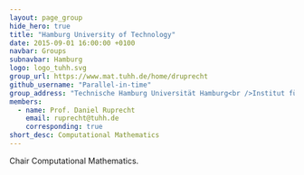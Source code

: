 ```yaml
---
layout: page_group
hide_hero: true
title: "Hamburg University of Technology"
date: 2015-09-01 16:00:00 +0100
navbar: Groups
subnavbar: Hamburg
logo: logo_tuhh.svg
group_url: https://www.mat.tuhh.de/home/druprecht
github_username: "Parallel-in-time"
group_address: "Technische Hamburg Universität Hamburg<br />Institut für Mathematik (E-10)<br />Am Schwarzenberg-Campus 3, Gebäude E<br />21073 Hamburg<br />Germany"
members:
  - name: Prof. Daniel Ruprecht
    email: ruprecht@tuhh.de
    corresponding: true
short_desc: Computational Mathematics
---
```


Chair Computational Mathematics.
